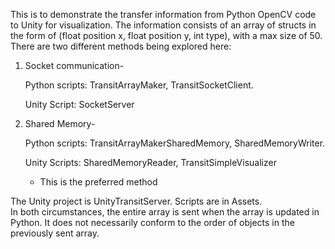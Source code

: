 This is to demonstrate the transfer information from Python OpenCV code to Unity for visualization.
The information consists of an array of structs in the form of (float position x, float position y, int type),
with a max size of 50.
There are two different methods being explored here:
1) Socket communication-
   
   Python scripts: TransitArrayMaker, TransitSocketClient.
     
   Unity Script: SocketServer
   
2) Shared Memory-
 
   Python scripts: TransitArrayMakerSharedMemory, SharedMemoryWriter.
   
   Unity Scripts: SharedMemoryReader, TransitSimpleVisualizer   
   * This is the preferred method

The Unity project is UnityTransitServer. Scripts are in Assets.   
In both circumstances, the entire array is sent when the array is updated in Python. It does not necessarily conform 
to the order of objects in the previously sent array.
